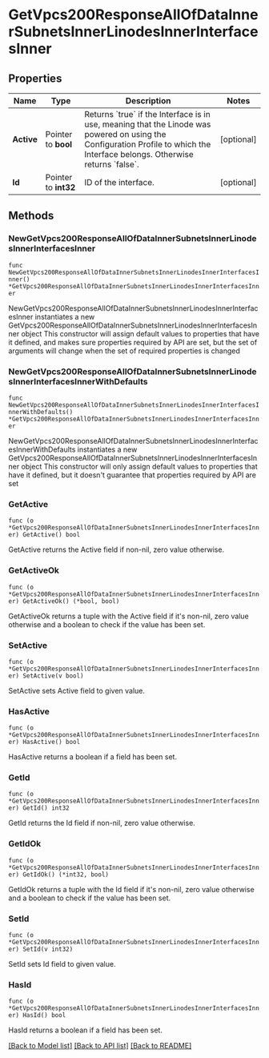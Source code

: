 # GetVpcs200ResponseAllOfDataInnerSubnetsInnerLinodesInnerInterfacesInner

## Properties

Name | Type | Description | Notes
------------ | ------------- | ------------- | -------------
**Active** | Pointer to **bool** | Returns &#x60;true&#x60; if the Interface is in use, meaning that the Linode was powered on using the Configuration Profile to which the Interface belongs. Otherwise returns &#x60;false&#x60;. | [optional] 
**Id** | Pointer to **int32** | ID of the interface. | [optional] 

## Methods

### NewGetVpcs200ResponseAllOfDataInnerSubnetsInnerLinodesInnerInterfacesInner

`func NewGetVpcs200ResponseAllOfDataInnerSubnetsInnerLinodesInnerInterfacesInner() *GetVpcs200ResponseAllOfDataInnerSubnetsInnerLinodesInnerInterfacesInner`

NewGetVpcs200ResponseAllOfDataInnerSubnetsInnerLinodesInnerInterfacesInner instantiates a new GetVpcs200ResponseAllOfDataInnerSubnetsInnerLinodesInnerInterfacesInner object
This constructor will assign default values to properties that have it defined,
and makes sure properties required by API are set, but the set of arguments
will change when the set of required properties is changed

### NewGetVpcs200ResponseAllOfDataInnerSubnetsInnerLinodesInnerInterfacesInnerWithDefaults

`func NewGetVpcs200ResponseAllOfDataInnerSubnetsInnerLinodesInnerInterfacesInnerWithDefaults() *GetVpcs200ResponseAllOfDataInnerSubnetsInnerLinodesInnerInterfacesInner`

NewGetVpcs200ResponseAllOfDataInnerSubnetsInnerLinodesInnerInterfacesInnerWithDefaults instantiates a new GetVpcs200ResponseAllOfDataInnerSubnetsInnerLinodesInnerInterfacesInner object
This constructor will only assign default values to properties that have it defined,
but it doesn't guarantee that properties required by API are set

### GetActive

`func (o *GetVpcs200ResponseAllOfDataInnerSubnetsInnerLinodesInnerInterfacesInner) GetActive() bool`

GetActive returns the Active field if non-nil, zero value otherwise.

### GetActiveOk

`func (o *GetVpcs200ResponseAllOfDataInnerSubnetsInnerLinodesInnerInterfacesInner) GetActiveOk() (*bool, bool)`

GetActiveOk returns a tuple with the Active field if it's non-nil, zero value otherwise
and a boolean to check if the value has been set.

### SetActive

`func (o *GetVpcs200ResponseAllOfDataInnerSubnetsInnerLinodesInnerInterfacesInner) SetActive(v bool)`

SetActive sets Active field to given value.

### HasActive

`func (o *GetVpcs200ResponseAllOfDataInnerSubnetsInnerLinodesInnerInterfacesInner) HasActive() bool`

HasActive returns a boolean if a field has been set.

### GetId

`func (o *GetVpcs200ResponseAllOfDataInnerSubnetsInnerLinodesInnerInterfacesInner) GetId() int32`

GetId returns the Id field if non-nil, zero value otherwise.

### GetIdOk

`func (o *GetVpcs200ResponseAllOfDataInnerSubnetsInnerLinodesInnerInterfacesInner) GetIdOk() (*int32, bool)`

GetIdOk returns a tuple with the Id field if it's non-nil, zero value otherwise
and a boolean to check if the value has been set.

### SetId

`func (o *GetVpcs200ResponseAllOfDataInnerSubnetsInnerLinodesInnerInterfacesInner) SetId(v int32)`

SetId sets Id field to given value.

### HasId

`func (o *GetVpcs200ResponseAllOfDataInnerSubnetsInnerLinodesInnerInterfacesInner) HasId() bool`

HasId returns a boolean if a field has been set.


[[Back to Model list]](../README.md#documentation-for-models) [[Back to API list]](../README.md#documentation-for-api-endpoints) [[Back to README]](../README.md)


